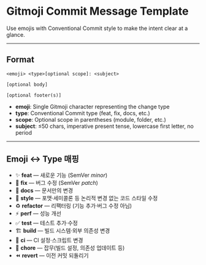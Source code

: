 # Gitmoji Commit Message Template

Use emojis with Conventional Commit style to make the intent clear at a glance.

---

## Format

```
<emoji> <type>[optional scope]: <subject>

[optional body]

[optional footer(s)]
```

- **emoji**: Single Gitmoji character representing the change type
- **type**: Conventional Commit type (feat, fix, docs, etc.)
- **scope**: Optional scope in parentheses (module, folder, etc.)  
- **subject**: ≤50 chars, imperative present tense, lowercase first letter, no period

---

## Emoji ↔︎ Type 매핑

* ✨ **feat** — 새로운 기능 (SemVer *minor*)
* 🐛 **fix** — 버그 수정 (SemVer *patch*)
* 📝 **docs** — 문서만의 변경
* 🎨 **style** — 포맷·세미콜론 등 논리적 변경 없는 코드 스타일 수정
* ♻️ **refactor** — 리팩터링 (기능 추가·버그 수정 아님)
* ⚡️ **perf** — 성능 개선
* ✅ **test** — 테스트 추가·수정
* 🏗 **build** — 빌드 시스템·외부 의존성 변경
* 👷 **ci** — CI 설정·스크립트 변경
* 🔧 **chore** — 잡무(빌드 설정, 의존성 업데이트 등)
* ⏪ **revert** — 이전 커밋 되돌리기